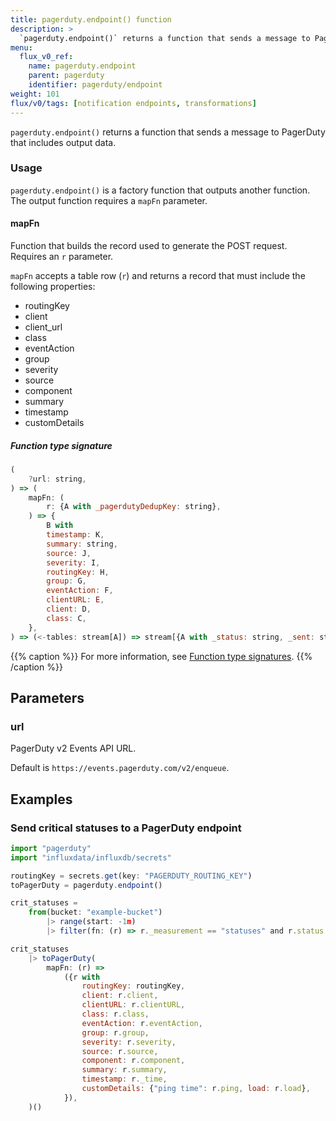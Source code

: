 ```yaml
---
title: pagerduty.endpoint() function
description: >
  `pagerduty.endpoint()` returns a function that sends a message to PagerDuty that includes output data.
menu:
  flux_v0_ref:
    name: pagerduty.endpoint
    parent: pagerduty
    identifier: pagerduty/endpoint
weight: 101
flux/v0/tags: [notification endpoints, transformations]
---
```


<!------------------------------------------------------------------------------

IMPORTANT: This page was generated from comments in the Flux source code. Any
edits made directly to this page will be overwritten the next time the
documentation is generated. 

To make updates to this documentation, update the function comments above the
function definition in the Flux source code:

https://github.com/influxdata/flux/blob/master/stdlib/pagerduty/pagerduty.flux#L348-L381

Contributing to Flux: https://github.com/influxdata/flux#contributing
Fluxdoc syntax: https://github.com/influxdata/flux/blob/master/docs/fluxdoc.md

------------------------------------------------------------------------------->

`pagerduty.endpoint()` returns a function that sends a message to PagerDuty that includes output data.

### Usage
`pagerduty.endpoint()` is a factory function that outputs another function.
 The output function requires a `mapFn` parameter.

#### mapFn
Function that builds the record used to generate the POST request.
Requires an `r` parameter.

`mapFn` accepts a table row (`r`) and returns a record that must include the
following properties:

- routingKey
- client
- client_url
- class
- eventAction
- group
- severity
- source
- component
- summary
- timestamp
- customDetails

##### Function type signature

```js
(
    ?url: string,
) => (
    mapFn: (
        r: {A with _pagerdutyDedupKey: string},
    ) => {
        B with
        timestamp: K,
        summary: string,
        source: J,
        severity: I,
        routingKey: H,
        group: G,
        eventAction: F,
        clientURL: E,
        client: D,
        class: C,
    },
) => (<-tables: stream[A]) => stream[{A with _status: string, _sent: string, _pagerdutyDedupKey: string, _body: string}]
```

{{% caption %}}
For more information, see [Function type signatures](/flux/v0/function-type-signatures/).
{{% /caption %}}

## Parameters

### url

PagerDuty v2 Events API URL.

Default is `https://events.pagerduty.com/v2/enqueue`.


## Examples

### Send critical statuses to a PagerDuty endpoint

```js
import "pagerduty"
import "influxdata/influxdb/secrets"

routingKey = secrets.get(key: "PAGERDUTY_ROUTING_KEY")
toPagerDuty = pagerduty.endpoint()

crit_statuses =
    from(bucket: "example-bucket")
        |> range(start: -1m)
        |> filter(fn: (r) => r._measurement == "statuses" and r.status == "crit")

crit_statuses
    |> toPagerDuty(
        mapFn: (r) =>
            ({r with
                routingKey: routingKey,
                client: r.client,
                clientURL: r.clientURL,
                class: r.class,
                eventAction: r.eventAction,
                group: r.group,
                severity: r.severity,
                source: r.source,
                component: r.component,
                summary: r.summary,
                timestamp: r._time,
                customDetails: {"ping time": r.ping, load: r.load},
            }),
    )()

```

